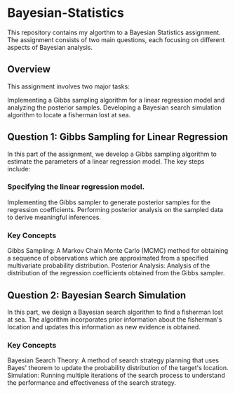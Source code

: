 # Bayesian-Statistics

This repository contains my algorthm to a Bayesian Statistics assignment. The assignment consists of two main questions, each focusing on different aspects of Bayesian analysis.

## Overview
This assignment involves two major tasks:

Implementing a Gibbs sampling algorithm for a linear regression model and analyzing the posterior samples.
Developing a Bayesian search simulation algorithm to locate a fisherman lost at sea.

## Question 1: Gibbs Sampling for Linear Regression
In this part of the assignment, we develop a Gibbs sampling algorithm to estimate the parameters of a linear regression model. The key steps include:

### Specifying the linear regression model.
Implementing the Gibbs sampler to generate posterior samples for the regression coefficients.
Performing posterior analysis on the sampled data to derive meaningful inferences.

### Key Concepts
Gibbs Sampling: A Markov Chain Monte Carlo (MCMC) method for obtaining a sequence of observations which are approximated from a specified multivariate probability distribution.
Posterior Analysis: Analysis of the distribution of the regression coefficients obtained from the Gibbs sampler.

## Question 2: Bayesian Search Simulation
In this part, we design a Bayesian search algorithm to find a fisherman lost at sea. The algorithm incorporates prior information about the fisherman's location and updates this information as new evidence is obtained.

### Key Concepts
Bayesian Search Theory: A method of search strategy planning that uses Bayes' theorem to update the probability distribution of the target's location.
Simulation: Running multiple iterations of the search process to understand the performance and effectiveness of the search strategy.

